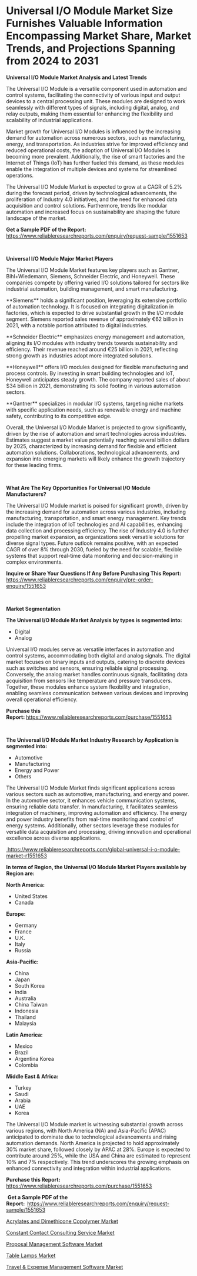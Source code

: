 <p><h1>Universal I/O Module Market Size Furnishes Valuable Information Encompassing Market Share, Market Trends, and Projections Spanning from 2024 to 2031</h1></p><p><strong>Universal I/O Module Market Analysis and Latest Trends</strong></p>
<p><p>The Universal I/O Module is a versatile component used in automation and control systems, facilitating the connectivity of various input and output devices to a central processing unit. These modules are designed to work seamlessly with different types of signals, including digital, analog, and relay outputs, making them essential for enhancing the flexibility and scalability of industrial applications. </p><p>Market growth for Universal I/O Modules is influenced by the increasing demand for automation across numerous sectors, such as manufacturing, energy, and transportation. As industries strive for improved efficiency and reduced operational costs, the adoption of Universal I/O Modules is becoming more prevalent. Additionally, the rise of smart factories and the Internet of Things (IoT) has further fueled this demand, as these modules enable the integration of multiple devices and systems for streamlined operations.</p><p>The Universal I/O Module Market is expected to grow at a CAGR of 5.2% during the forecast period, driven by technological advancements, the proliferation of Industry 4.0 initiatives, and the need for enhanced data acquisition and control solutions. Furthermore, trends like modular automation and increased focus on sustainability are shaping the future landscape of the market.</p></p>
<p><strong>Get a Sample PDF of the Report:&nbsp;</strong> <a href="https://www.reliableresearchreports.com/enquiry/request-sample/1551653">https://www.reliableresearchreports.com/enquiry/request-sample/1551653</a></p>
<p>&nbsp;</p>
<p><strong>Universal I/O Module Major Market Players</strong></p>
<p><p>The Universal I/O Module Market features key players such as Gantner, Bihl+Wiedemann, Siemens, Schneider Electric, and Honeywell. These companies compete by offering varied I/O solutions tailored for sectors like industrial automation, building management, and smart manufacturing.</p><p>**Siemens** holds a significant position, leveraging its extensive portfolio of automation technology. It is focused on integrating digitalization in factories, which is expected to drive substantial growth in the I/O module segment. Siemens reported sales revenue of approximately €62 billion in 2021, with a notable portion attributed to digital industries.</p><p>**Schneider Electric** emphasizes energy management and automation, aligning its I/O modules with industry trends towards sustainability and efficiency. Their revenue reached around €25 billion in 2021, reflecting strong growth as industries adopt more integrated solutions.</p><p>**Honeywell** offers I/O modules designed for flexible manufacturing and process controls. By investing in smart building technologies and IoT, Honeywell anticipates steady growth. The company reported sales of about $34 billion in 2021, demonstrating its solid footing in various automation sectors.</p><p>**Gantner** specializes in modular I/O systems, targeting niche markets with specific application needs, such as renewable energy and machine safety, contributing to its competitive edge. </p><p>Overall, the Universal I/O Module Market is projected to grow significantly, driven by the rise of automation and smart technologies across industries. Estimates suggest a market value potentially reaching several billion dollars by 2025, characterized by increasing demand for flexible and efficient automation solutions. Collaborations, technological advancements, and expansion into emerging markets will likely enhance the growth trajectory for these leading firms.</p></p>
<p>&nbsp;</p>
<p><strong>What Are The Key Opportunities For Universal I/O Module Manufacturers?</strong></p>
<p><p>The Universal I/O Module market is poised for significant growth, driven by the increasing demand for automation across various industries, including manufacturing, transportation, and smart energy management. Key trends include the integration of IoT technologies and AI capabilities, enhancing data collection and processing efficiency. The rise of Industry 4.0 is further propelling market expansion, as organizations seek versatile solutions for diverse signal types. Future outlook remains positive, with an expected CAGR of over 8% through 2030, fueled by the need for scalable, flexible systems that support real-time data monitoring and decision-making in complex environments.</p></p>
<p><strong>Inquire or Share Your Questions If Any Before Purchasing This Report:</strong> <a href="https://www.reliableresearchreports.com/enquiry/pre-order-enquiry/1551653">https://www.reliableresearchreports.com/enquiry/pre-order-enquiry/1551653</a></p>
<p>&nbsp;</p>
<p><strong>Market Segmentation</strong></p>
<p><strong>The Universal I/O Module Market Analysis by types is segmented into:</strong></p>
<p><ul><li>Digital</li><li>Analog</li></ul></p>
<p><p>Universal I/O modules serve as versatile interfaces in automation and control systems, accommodating both digital and analog signals. The digital market focuses on binary inputs and outputs, catering to discrete devices such as switches and sensors, ensuring reliable signal processing. Conversely, the analog market handles continuous signals, facilitating data acquisition from sensors like temperature and pressure transducers. Together, these modules enhance system flexibility and integration, enabling seamless communication between various devices and improving overall operational efficiency.</p></p>
<p><strong>Purchase this Report:&nbsp;</strong><a href="https://www.reliableresearchreports.com/purchase/1551653">https://www.reliableresearchreports.com/purchase/1551653</a></p>
<p>&nbsp;</p>
<p><strong>The Universal I/O Module Market Industry Research by Application is segmented into:</strong></p>
<p><ul><li>Automotive</li><li>Manufacturing</li><li>Energy and Power</li><li>Others</li></ul></p>
<p><p>The Universal I/O Module Market finds significant applications across various sectors such as automotive, manufacturing, and energy and power. In the automotive sector, it enhances vehicle communication systems, ensuring reliable data transfer. In manufacturing, it facilitates seamless integration of machinery, improving automation and efficiency. The energy and power industry benefits from real-time monitoring and control of energy systems. Additionally, other sectors leverage these modules for versatile data acquisition and processing, driving innovation and operational excellence across diverse applications.</p></p>
<p><a href="https://www.reliableresearchreports.com/global-universal-i-o-module-market-r1551653">&nbsp;https://www.reliableresearchreports.com/global-universal-i-o-module-market-r1551653</a></p>
<p><strong>In terms of Region, the Universal I/O Module Market Players available by Region are:</strong></p>
<p>
    <p> <strong> North America: </strong>
        <ul>
            <li>United States</li>
            <li>Canada</li>
        </ul>
        </p> 
    <p> <strong> Europe: </strong>
        <ul>
            <li>Germany</li>
            <li>France</li>
            <li>U.K.</li>
            <li>Italy</li>
            <li>Russia</li>
        </ul>
        </p> 
    <p> <strong> Asia-Pacific: </strong>
        <ul>
            <li>China</li>
            <li>Japan</li>
            <li>South Korea</li>
            <li>India</li>
            <li>Australia</li>
            <li>China Taiwan</li>
            <li>Indonesia</li>
            <li>Thailand</li>
            <li>Malaysia</li>
        </ul>
        </p> 
    <p> <strong> Latin America: </strong>
        <ul>
            <li>Mexico</li>
            <li>Brazil</li>
            <li>Argentina Korea</li>
            <li>Colombia</li>
        </ul>
        </p> 
    <p> <strong> Middle East & Africa: </strong>
        <ul>
            <li>Turkey</li>
            <li>Saudi</li>
            <li>Arabia</li>
            <li>UAE</li>
            <li>Korea</li>
        </ul>
    </p>
    </p>
<p><p>The Universal I/O Module market is witnessing substantial growth across various regions, with North America (NA) and Asia-Pacific (APAC) anticipated to dominate due to technological advancements and rising automation demands. North America is projected to hold approximately 30% market share, followed closely by APAC at 28%. Europe is expected to contribute around 25%, while the USA and China are estimated to represent 10% and 7% respectively. This trend underscores the growing emphasis on enhanced connectivity and integration within industrial applications.</p></p>
<p><strong>Purchase this Report: </strong><a href="https://www.reliableresearchreports.com/purchase/1551653">https://www.reliableresearchreports.com/purchase/1551653</a></p>
<p>&nbsp;<strong>Get a Sample PDF of the Report:&nbsp;&nbsp;</strong><a href="https://www.reliableresearchreports.com/enquiry/request-sample/1551653">https://www.reliableresearchreports.com/enquiry/request-sample/1551653</a></p>
<p><strong></strong></p>
<p><p><a href="https://github.com/JakirUddin511/Market-Research-Report-List-1/blob/main/acrylates-and-dimethicone-copolymer-market.md">Acrylates and Dimethicone Copolymer Market</a></p><p><a href="https://medium.com/@lenwright75/constant-contact-consulting-service-market-research-report-includes-analysis-on-market-size-share-f8621439307f?postPublishedType=repub">Constant Contact Consulting Service Market</a></p><p><a href="https://www.linkedin.com/pulse/global-market-pulse-trends-growth-analysis-proposal-management-dr1ye">Proposal Management Software Market</a></p><p><a href="https://issuu.com/reportprime-2/docs/table-lamps-market-size-2030.pptx_d22f7e7b699694">Table Lamps Market</a></p><p><a href="https://www.linkedin.com/pulse/travel-expense-management-software-market-growth-outlook-sujee">Travel & Expense Management Software Market</a></p></p>